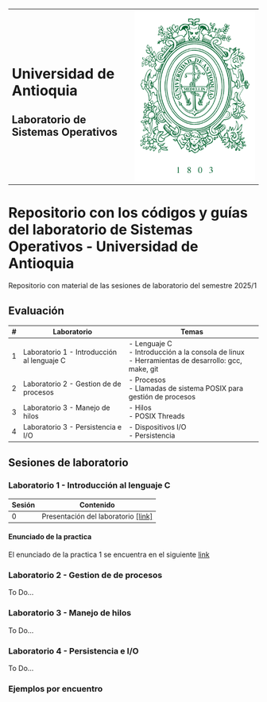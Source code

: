 <table border="0" width="100%" style="border-collapse: collapse; border: none;">
    <tr>
        <td style="border: none;">
            <h1>Universidad de Antioquia</h1>
            <h2>Laboratorio de Sistemas Operativos</h2>
        </td>
        <td style="border: none;">
            <img src="udea_escudo.svg" style="height:30%;" >
        </td>
    </tr>
</table>

# Repositorio con los códigos y guías del laboratorio de Sistemas Operativos - Universidad de Antioquia

Repositorio con material de las sesiones de laboratorio del semestre 2025/1

## Evaluación

|#|Laboratorio|Temas|
|---|---|---|
|1|Laboratorio 1 - Introducción al lenguaje C | - Lenguaje C <br> - Introducción a la consola de linux <br> - Herramientas de desarrollo: gcc, make, git |
|2|Laboratorio 2 - Gestion de de procesos | - Procesos <br> - Llamadas de sistema POSIX para gestión de procesos |
|3|Laboratorio 3 - Manejo de hilos | - Hilos <br> - POSIX Threads |
|4|Laboratorio 3 - Persistencia e I/O | - Dispositivos I/O <br> - Persistencia |


## Sesiones de laboratorio

### Laboratorio 1 - Introducción al lenguaje C

|Sesión|Contenido|
|---|---|
|0|Presentación del laboratorio [[link]](./lab1/sesion-0/presentacion-laboratorio.md)|




#### Enunciado de la practica

El enunciado de la practica 1 se encuentra en el siguiente [link](https://github.com/udea-so/sesiones_lab_2025-2)

### Laboratorio 2 - Gestion de de procesos

To Do...

### Laboratorio 3 - Manejo de hilos

To Do...

### Laboratorio 4 - Persistencia e I/O

To Do...

### Ejemplos por encuentro

